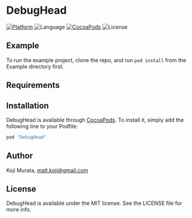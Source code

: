 # DebugHead

[![Platform](https://img.shields.io/cocoapods/p/ColorPickerView.svg?style=flat)](http://cocoapods.org/pods/ColorPickerView)
![Language](https://img.shields.io/badge/language-Swift%202.2-orange.svg)
[![CocoaPods](https://img.shields.io/cocoapods/v/ColorPickerView.svg?style=flat)](http://cocoapods.org/pods/ColorPickerView)
![License](https://img.shields.io/github/license/malt03/ColorPickerView.svg?style=flat)

## Example

To run the example project, clone the repo, and run `pod install` from the Example directory first.

## Requirements

## Installation

DebugHead is available through [CocoaPods](http://cocoapods.org). To install
it, simply add the following line to your Podfile:

```ruby
pod "DebugHead"
```

## Author

Koji Murata, malt.koji@gmail.com

## License

DebugHead is available under the MIT license. See the LICENSE file for more info.
